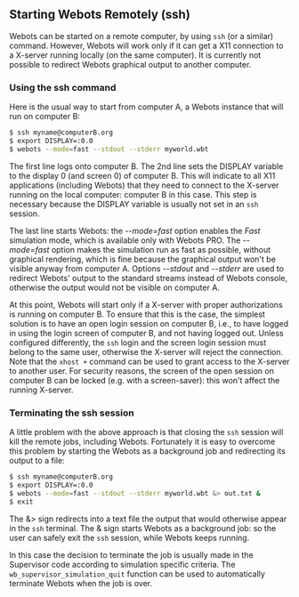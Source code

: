 ## Starting Webots Remotely (ssh)

Webots can be started on a remote computer, by using `ssh` (or a similar) command.
However, Webots will work only if it can get a X11 connection to a X-server running locally (on the same computer).
It is currently not possible to redirect Webots graphical output to another computer.

### Using the ssh command

Here is the usual way to start from computer A, a Webots instance that will run on computer B:

```sh
$ ssh myname@computerB.org
$ export DISPLAY=:0.0
$ webots --mode=fast --stdout --stderr myworld.wbt
```

The first line logs onto computer B.
The 2nd line sets the DISPLAY variable to the display 0 (and screen 0) of computer B.
This will indicate to all X11 applications (including Webots) that they need to connect to the X-server running on the local computer: computer B in this case.
This step is necessary because the DISPLAY variable is usually not set in an `ssh` session.

The last line starts Webots: the *--mode=fast* option enables the *Fast* simulation mode, which is available only with Webots PRO.
The *--mode=fast* option makes the simulation run as fast as possible, without graphical rendering, which is fine because the graphical output won't be visible anyway from computer A.
Options *--stdout* and *--stderr* are used to redirect Webots' output to the standard streams instead of Webots console, otherwise the output would not be visible on computer A.

At this point, Webots will start only if a X-server with proper authorizations is running on computer B.
To ensure that this is the case, the simplest solution is to have an open login session on computer B, i.e., to have logged in using the login screen of computer B, and not having logged out.
Unless configured differently, the `ssh` login and the screen login session must belong to the same user, otherwise the X-server will reject the connection.
Note that the `xhost +` command can be used to grant access to the X-server to another user.
For security reasons, the screen of the open session on computer B can be locked (e.g. with a screen-saver): this won't affect the running X-server.

### Terminating the ssh session

A little problem with the above approach is that closing the `ssh` session will kill the remote jobs, including Webots.
Fortunately it is easy to overcome this problem by starting the Webots as a background job and redirecting its output to a file:

```sh
$ ssh myname@computerB.org
$ export DISPLAY=:0.0
$ webots --mode=fast --stdout --stderr myworld.wbt &> out.txt &
$ exit
```

The &> sign redirects into a text file the output that would otherwise appear in the `ssh` terminal.
The & sign starts Webots as a background job: so the user can safely exit the `ssh` session, while Webots keeps running.

In this case the decision to terminate the job is usually made in the Supervisor code according to simulation specific criteria.
The `wb_supervisor_simulation_quit` function can be used to automatically terminate Webots when the job is over.
